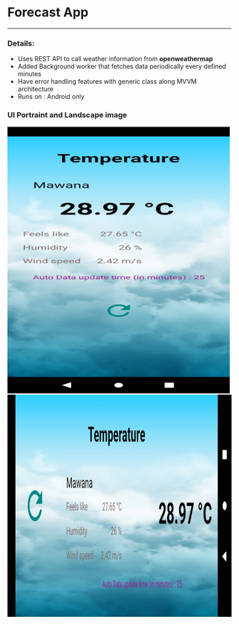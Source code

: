 <h1> Forecast App </h1>
<hr>

<h3>Details: </h3>
<ul> 
  <li>Uses REST API to call weather information from <b>openweathermap</b></li>
  <li>Added Background worker that fetches data periodically every defined minutes </li>
  <li>Have error handling features with generic class along MVVM architecture </li>
  <li> Runs on : Android only </li>
</ul>

<h3>UI Portraint and Landscape image </h3>
<img width="500" height="600"  src="https://github.com/mehedi-softdev/public_assets/blob/main/portrait.jpeg?raw=true" alt="portrait" />
<br>
<img width="600" height="500" src="https://github.com/mehedi-softdev/public_assets/blob/main/landscape.jpeg?raw=true" alt="landscape" />
